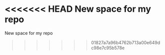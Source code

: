 <<<<<<< HEAD
New space for my repo
=======
New space for my repo
>>>>>>> 01827a7a96b4762b713a00e649dc98e7c95b578e
